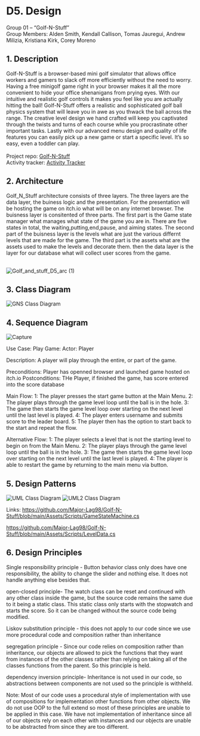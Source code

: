# D5. Design

Group 01 – “Golf-N-Stuff”\
Group Members: Alden Smith, Kendall Callison, Tomas Jauregui, Andrew Milizia, 
Kristiana Kirk, Corey Moreno

## 1. Description
Golf-N-Stuff is a browser-based mini golf simulator that allows office workers and gamers to slack off more efficiently without the need to worry. Having a free minigolf game right in your browser makes it all the more convenient to hide your office shenanigans from prying eyes. With our intuitive and realistic golf controls it makes you feel like you are actually hitting the ball! Golf-N-Stuff offers a realistic and sophisticated golf ball physics system that will leave you in awe as you thwack the ball across the range. The creative level design we hand crafted will keep you captivated through the twists and turns of each course while you procrastinate other important tasks. Lastly with our advanced menu design and quality of life features you can easily pick up a new game or start a specific level. It’s so easy, even a toddler can play.\
\
Project repo: [Golf-N-Stuff](https://github.com/Major-Lag98/Golf-N-Stuff) \
Activity tracker: [Activity Tracker](https://docs.google.com/spreadsheets/d/1M-PDM2CbciqlwUuVesri6JO3uoLaDBUZoQeGvvvWWRk/edit?usp=sharing)

## 2. Architecture 
Golf_N_Stuff architecture consists of three layers. The three layers are the data layer, the buiness logic and the presentation. For the presentation will be hosting the game on itch.io what will be on any internet browser. The buisness layer is consitented of three parts. The first part is the Game state manager what manages what state of the game you are in. There are five states in total, the waiting,putting,end,pause, and aiming states. The second part of the buisness layer is the levels what are just the various differnt levels that are made for the game. The third part is the assets what are the assets used to make the levels and decorate them. then the data layer is the layer for our database what will collect user scores from the game.

\
![Golf_and_stuff_D5_arc (1)](https://user-images.githubusercontent.com/113862554/230748529-c89359fe-a02a-478b-bdc3-da7a8f5666da.jpg)


## 3. Class Diagram
![GNS Class Diagram](https://user-images.githubusercontent.com/32140838/230755443-0336042d-3196-43e7-ada8-ed1e01da4760.png)

## 4. Sequence Diagram
![Capture](https://user-images.githubusercontent.com/102497336/230805526-1a032e8f-8313-4f1b-b8ec-2f6ec4dbeb8c.PNG)

Use Case: Play Game:
Actor: Player

Description: A player will play through the entire, or part of the game.

Preconditions: Player has openned browser and launched game hosted on itch.io
Postconditions: THe Player, if finished the game, has score entered into the score database

Main Flow:
  1: The player presses the start game button at the Main Menu.
  2: The player plays through the game level loop until the ball is in the hole.
  3: The game then starts the game level loop over starting on the next level until the last level is played.
  4: The player enters username and submits score to the leader board. 
  5: The player then has the option to start back to the start and repeat the flow.
  
 Alternative Flow:
  1: The player selects a level that is not the starting level to begin on from the Main Menu.
  2: The player plays through the game level loop until the ball is in the hole.
  3: The game then starts the game level loop over starting on the next level until the last level is played.
  4: The player is able to restart the game by returning to the main menu via button.




## 5. Design Patterns
![UML Class Diagram](https://user-images.githubusercontent.com/102387612/230805463-9ab46942-5ba2-4ca6-9b44-40ec25461c84.PNG)
![UML2 Class Diagram](https://user-images.githubusercontent.com/102387612/230805489-d49b0792-4edd-4b9d-a5c1-a739e4d430f2.PNG)

Links: 
https://github.com/Major-Lag98/Golf-N-Stuff/blob/main/Assets/Scripts/GameStateMachine.cs

https://github.com/Major-Lag98/Golf-N-Stuff/blob/main/Assets/Scripts/LevelData.cs

## 6. Design Principles

Single responsibility principle - 
Button behavior class only does have one responsibility, the ability to change the slider and nothing else. It does not handle anything else besides that.

open-closed principle- 
The watch class can be reset and continued with any other class inside the game, but the source code remains the same due to it being a static class. This static class only starts with the stopwatch and starts the score. So it can be changed without the source code being modified.

Liskov substitution principle -
this does not apply to our code since we use more procedural code and composition rather than inheritance 

segregation principle - 
Since our code relies on composition rather than inheritance, our objects are allowed to pick the functions that they want from instances of the other classes rather than relying on taking all of the classes functions from the parent. So this principle is held.

dependency inversion principle-
Inheritance is not used in our code, so abstractions between components are not used so the principle is withheld.

Note:
Most of our code uses a procedural style of implementation with use of compositions for implementation other functions from other objects. We do not use OOP to the full extend so most of these principles are unable to be applied in this case. We have not implementation of inheritance since all of our objects rely on each other with instances and our objects are unable to be abstracted from since they are too different.


